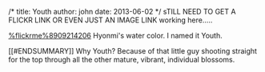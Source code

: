 /*
title: Youth
author: john
date: 2013-06-02
*/
sTILL NEED TO GET A FLICKR LINK OR EVEN JUST AN IMAGE LINK working here.....

[%flickrme%8909214206](http://farm8.staticflickr.com/7376/8909214206_d08f0505f2.jpg)
Hyonmi's water color.  I named it Youth.

[[#ENDSUMMARY]]
Why Youth?  Because of that little guy shooting straight for the top through all the other mature, vibrant, individual blossoms.
